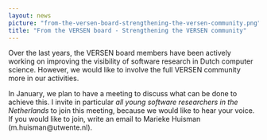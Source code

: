 ```yaml
---
layout: news
picture: "from-the-versen-board-strengthening-the-versen-community.png"
title: "From the VERSEN board - Strengthening the VERSEN community"
---
```


<p>
<style type="text/css"><!--td {border: 1px solid #ccc;}br {mso-data-placement:same-cell;}-->
</style>
Over the last years, the VERSEN board members have been actively working on improving the visibility of software research in Dutch computer science. However, we would like to involve the full VERSEN community more in our activities.</p>

<p>In January, we plan to have a meeting to discuss what can be done to achieve this. I invite in particular <em>all young software researchers in the Netherlands</em> to join this meeting, because we would like to hear your voice. If you would like to join, write an email to Marieke Huisman (m.huisman@utwente.nl).</p>

		